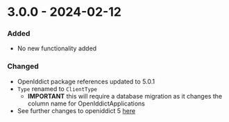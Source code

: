 # 3.0.0 - 2024-02-12
### Added
- No new functionality added
### Changed
- OpenIddict package references updated to 5.0.1
- `Type` renamed to `ClientType`
     - <b>IMPORTANT</b> this will require a database migration as it changes the column name for OpenIddictApplications
- See further changes to openiddict 5 [here](https://documentation.openiddict.com/guides/migration/40-to-50.html)